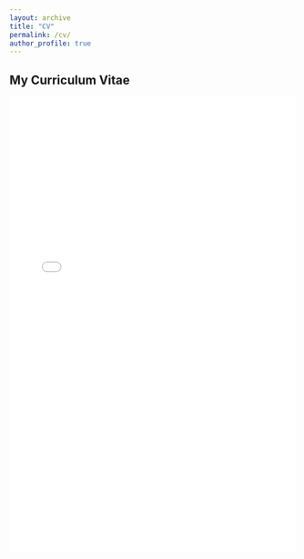 ```yaml
---
layout: archive
title: "CV"
permalink: /cv/
author_profile: true
---
```


<h2>My Curriculum Vitae</h2>

<embed src="/files/cv.pdf#view=Fit" type="application/pdf" width="100%" height="800px" />

<!-- Alternatively, you can use the iframe tag -->
<!-- <iframe src="/assets/files/cv.pdf" width="100%" height="800px"></iframe> -->
